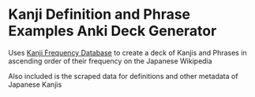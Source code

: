 # Kanji Definition and Phrase Examples Anki Deck Generator
Uses [Kanji Frequency Database](https://github.com/taixhi/kanji_frequency) to create a deck of Kanjis and Phrases in ascending order of their frequency on the Japanese Wikipedia

Also included is the scraped data for definitions and other metadata of Japanese Kanjis
